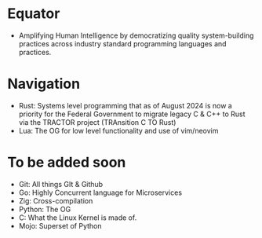 # Equator

- Amplifying Human Intelligence by democratizing quality system-building practices across industry standard programming languages and practices. 

# Navigation

- Rust: Systems level programming that as of August 2024 is now a priority for the Federal Government to migrate legacy C & C++ to Rust via the TRACTOR project (TRAnsition C TO Rust)
- Lua: The OG for low level functionality and use of vim/neovim
# To be added soon 
- Git: All things GIt & Github
- Go: Highly Concurrent language for Microservices
- Zig: Cross-compilation
- Python: The OG
- C: What the Linux Kernel is made of. 
- Mojo: Superset of Python
